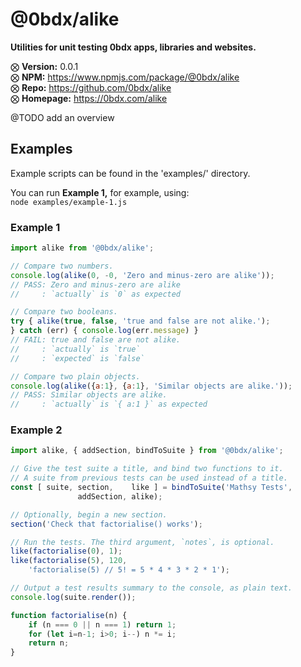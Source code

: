 # @0bdx/alike

__Utilities for unit testing 0bdx apps, libraries and websites.__

⨂ __Version:__ 0.0.1  
⨂ __NPM:__ <https://www.npmjs.com/package/@0bdx/alike>  
⨂ __Repo:__ <https://github.com/0bdx/alike>  
⨂ __Homepage:__ <https://0bdx.com/alike>

@TODO add an overview

## Examples

Example scripts can be found in the 'examples/' directory.

You can run __Example 1,__ for example, using:  
`node examples/example-1.js`

### Example 1

```js
import alike from '@0bdx/alike';

// Compare two numbers.
console.log(alike(0, -0, 'Zero and minus-zero are alike'));
// PASS: Zero and minus-zero are alike
//     : `actually` is `0` as expected

// Compare two booleans.
try { alike(true, false, 'true and false are not alike.');
} catch (err) { console.log(err.message) }
// FAIL: true and false are not alike.
//     : `actually` is `true`
//     : `expected` is `false`

// Compare two plain objects.
console.log(alike({a:1}, {a:1}, 'Similar objects are alike.'));
// PASS: Similar objects are alike.
//     : `actually` is `{ a:1 }` as expected
```

### Example 2

```js
import alike, { addSection, bindToSuite } from '@0bdx/alike';

// Give the test suite a title, and bind two functions to it.
// A suite from previous tests can be used instead of a title.
const [ suite, section,    like ] = bindToSuite('Mathsy Tests',
               addSection, alike);

// Optionally, begin a new section.
section('Check that factorialise() works');

// Run the tests. The third argument, `notes`, is optional.
like(factorialise(0), 1);
like(factorialise(5), 120,
    'factorialise(5) // 5! = 5 * 4 * 3 * 2 * 1');

// Output a test results summary to the console, as plain text.
console.log(suite.render());

function factorialise(n) {
    if (n === 0 || n === 1) return 1;
    for (let i=n-1; i>0; i--) n *= i;
    return n;
}
```

